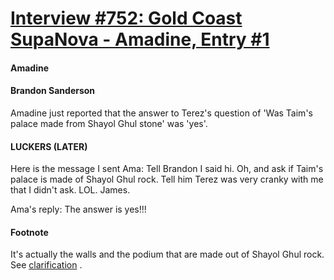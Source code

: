 # [Interview #752: Gold Coast SupaNova - Amadine, Entry #1](https://www.theoryland.com/intvmain.php?i=752#1)

#### Amadine

#### Brandon Sanderson

Amadine just reported that the answer to Terez's question of 'Was Taim's palace made from Shayol Ghul stone' was 'yes'.

#### LUCKERS (LATER)

Here is the message I sent Ama: Tell Brandon I said hi. Oh, and ask if Taim's palace is made of Shayol Ghul rock. Tell him Terez was very cranky with me that I didn't ask. LOL. James.

Ama's reply: The answer is yes!!!

#### Footnote

It's actually the walls and the podium that are made out of Shayol Ghul rock. See
[clarification](http://www.theoryland.com/intvmain.php?i=753#2)
.

